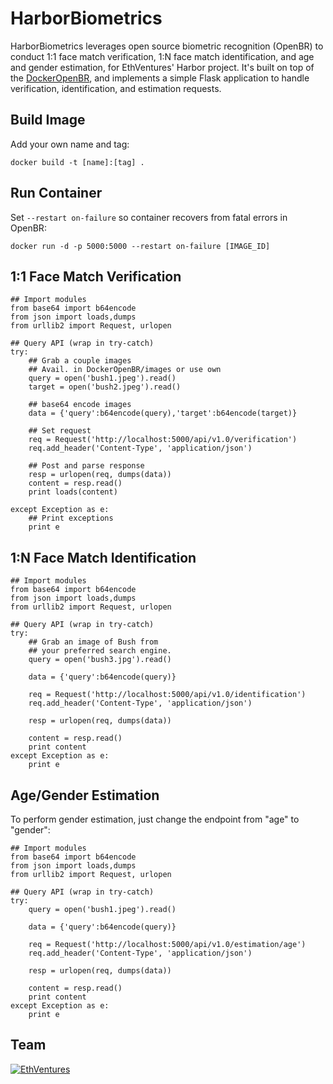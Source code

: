 HarborBiometrics
================
HarborBiometrics leverages open source biometric recognition (OpenBR) to conduct 1:1 face match verification, 1:N face match identification, and age and gender estimation, for EthVentures' Harbor project. It's built on top of the [DockerOpenBR](https://github.com/EthVentures/DockerOpenBR), and implements a simple Flask application to handle verification, identification, and estimation requests.

## Build Image
Add your own name and tag:
```
docker build -t [name]:[tag] .
```
## Run Container
Set ```--restart on-failure``` so container recovers from fatal errors in OpenBR:
```
docker run -d -p 5000:5000 --restart on-failure [IMAGE_ID]
```
## 1:1 Face Match Verification
```
## Import modules
from base64 import b64encode
from json import loads,dumps
from urllib2 import Request, urlopen

## Query API (wrap in try-catch)
try:
    ## Grab a couple images
    ## Avail. in DockerOpenBR/images or use own
    query = open('bush1.jpeg').read()
    target = open('bush2.jpeg').read()

    ## base64 encode images
    data = {'query':b64encode(query),'target':b64encode(target)}

    ## Set request
    req = Request('http://localhost:5000/api/v1.0/verification')
    req.add_header('Content-Type', 'application/json')

    ## Post and parse response
    resp = urlopen(req, dumps(data))
    content = resp.read()
    print loads(content)

except Exception as e:
    ## Print exceptions
    print e
```

## 1:N Face Match Identification
```
## Import modules
from base64 import b64encode
from json import loads,dumps
from urllib2 import Request, urlopen

## Query API (wrap in try-catch)
try:
    ## Grab an image of Bush from
    ## your preferred search engine.  
    query = open('bush3.jpg').read()

    data = {'query':b64encode(query)}

    req = Request('http://localhost:5000/api/v1.0/identification')
    req.add_header('Content-Type', 'application/json')

    resp = urlopen(req, dumps(data))

    content = resp.read()
    print content
except Exception as e:
    print e
```

## Age/Gender Estimation
To perform gender estimation, just change the endpoint from "age" to "gender":
```
## Import modules
from base64 import b64encode
from json import loads,dumps
from urllib2 import Request, urlopen

## Query API (wrap in try-catch)
try:
    query = open('bush1.jpeg').read()

    data = {'query':b64encode(query)}

    req = Request('http://localhost:5000/api/v1.0/estimation/age')
    req.add_header('Content-Type', 'application/json')

    resp = urlopen(req, dumps(data))

    content = resp.read()
    print content
except Exception as e:
    print e
```    

Team
----

[![EthVentures](https://github.com/EthVentures/CryptoTracker/raw/master/resources/img/ethventures-logo.png)](https://ethventures.io)
